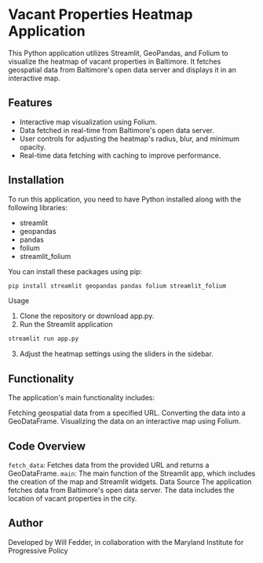 # Vacant Properties Heatmap Application

This Python application utilizes Streamlit, GeoPandas, and Folium to visualize the heatmap of vacant properties in Baltimore. It fetches geospatial data from Baltimore's open data server and displays it in an interactive map.

## Features

- Interactive map visualization using Folium.
- Data fetched in real-time from Baltimore's open data server.
- User controls for adjusting the heatmap's radius, blur, and minimum opacity.
- Real-time data fetching with caching to improve performance.

## Installation

To run this application, you need to have Python installed along with the following libraries:
- streamlit
- geopandas
- pandas
- folium
- streamlit_folium

You can install these packages using pip:

```bash
pip install streamlit geopandas pandas folium streamlit_folium
```
Usage
1. Clone the repository or download app.py.
2. Run the Streamlit application
```bash
streamlit run app.py
```
3. Adjust the heatmap settings using the sliders in the sidebar.

## Functionality
The application's main functionality includes:

Fetching geospatial data from a specified URL.
Converting the data into a GeoDataFrame.
Visualizing the data on an interactive map using Folium.
## Code Overview
`fetch_data`: Fetches data from the provided URL and returns a GeoDataFrame.
`main`: The main function of the Streamlit app, which includes the creation of the map and Streamlit widgets.
Data Source
The application fetches data from Baltimore's open data server. The data includes the location of vacant properties in the city.

## Author
Developed by Will Fedder, in collaboration with the Maryland Institute for Progressive Policy
